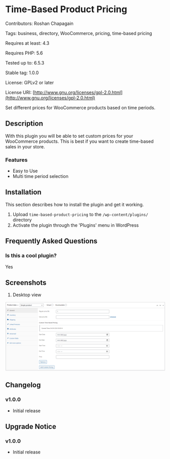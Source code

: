 # Time-Based Product Pricing

Contributors: Roshan Chapagain

Tags: business, directory, WooCommerce, pricing, time-based pricing

Requires at least: 4.3

Requires PHP: 5.6

Tested up to: 6.5.3

Stable tag: 1.0.0

License: GPLv2 or later

License URI: [http://www.gnu.org/licenses/gpl-2.0.html](http://www.gnu.org/licenses/gpl-2.0.html)

Set different prices for WooCommerce products based on time periods.

## Description

With this plugin you will be able to set custom prices for your WooCommerce products. This is best if you want to create time-based sales in your store.

### Features
- Easy to Use
- Multi time period selection

## Installation

This section describes how to install the plugin and get it working.

1. Upload `time-based-product-pricing` to the `/wp-content/plugins/` directory
2. Activate the plugin through the 'Plugins' menu in WordPress

## Frequently Asked Questions

### Is this a cool plugin?
Yes

## Screenshots

1. Desktop view

![Main Product Page](assets/screenshot.png)

## Changelog

### v1.0.0
* Initial release

## Upgrade Notice

### v1.0.0
* Initial release
